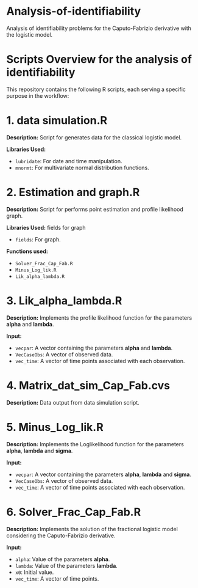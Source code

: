 # Analysis-of-identifiability
Analysis of identifiability problems for the Caputo-Fabrizio derivative with the logistic model.
# Scripts Overview for the analysis of identifiability
This repository contains the following R scripts, each serving a specific purpose in the workflow:

# 1. data simulation.R
**Description:** Script for generates data for the classical logistic model.

**Libraries Used:** 

- `lubridate`: For date and time manipulation.
- `mnormt`: For multivariate normal distribution functions.

# 2. Estimation and graph.R
**Description:** Script for performs point estimation and profile likelihood graph.

**Libraries Used:** fields for graph <br />

- `fields`: For graph.

**Functions used:** 

- `Solver_Frac_Cap_Fab.R`
- `Minus_Log_lik.R`
- `Lik_alpha_lambda.R`

# 3. Lik_alpha_lambda.R
**Description:** Implements the profile likelihood function for the parameters **alpha** and **lambda**.

**Input:**

- `vecpar`: A vector containing the parameters **alpha** and **lambda**.
- `VecCaseObs`: A vector of observed data.
- `vec_time`: A vector of time points associated with each observation.


# 4. Matrix_dat_sim_Cap_Fab.cvs
**Description:** Data output from data simulation script.

# 5. Minus_Log_lik.R
**Description:** Implements the Loglikelihood function for the parameters **alpha**, **lambda** and **sigma**.

**Input:**

- `vecpar`: A vector containing the parameters **alpha**, **lambda** and **sigma**.
- `VecCaseObs`: A vector of observed data.
- `vec_time`: A vector of time points associated with each observation.


# 6. Solver_Frac_Cap_Fab.R
**Description:** Implements the solution of the fractional logistic model considering the Caputo-Fabrizio derivative.


**Input:**

- `alpha`: Value of the parameters **alpha**.
- `lambda`: Value of the parameters **lambda**.
- `x0`: Initial value.
- `vec_time`: A vector of time points.
